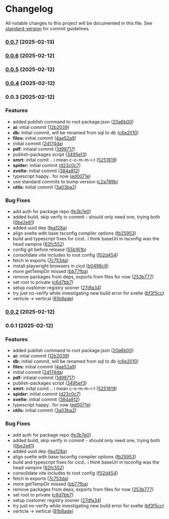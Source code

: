 # Changelog

All notable changes to this project will be documented in this file. See [standard-version](https://github.com/conventional-changelog/standard-version) for commit guidelines.

### [0.0.7](https://git.grffn.net/happyvertical/have-sdk/compare/v0.0.6...v0.0.7) (2025-02-13)

### [0.0.6](https://git.grffn.net/happyvertical/have-sdk/compare/v0.0.5...v0.0.6) (2025-02-12)

### [0.0.5](https://git.grffn.net/happyvertical/have-sdk/compare/v0.0.4...v0.0.5) (2025-02-12)

### [0.0.4](https://git.grffn.net/happyvertical/have-sdk/compare/v0.0.3...v0.0.4) (2025-02-12)

### 0.0.3 (2025-02-12)


### Features

* added publish command to root package.json ([20a6b00](https://git.grffn.net/happyvertical/have-sdk/commit/20a6b00b5ea9c239d71146783eded7090b2c044e))
* **ai:** intial commit ([12b2039](https://git.grffn.net/happyvertical/have-sdk/commit/12b20393b29d6248a5c3749beb6318736474b20f))
* **db:** initial commit, will be renamed from sql to db ([c6e2010](https://git.grffn.net/happyvertical/have-sdk/commit/c6e2010b0ef51af1772db961dc3ffebe49fbe75b))
* **files:** initial commit ([4ae52a9](https://git.grffn.net/happyvertical/have-sdk/commit/4ae52a94f2d91f5abb4ec8af4889a93c1ca44954))
* initial commit ([2d174da](https://git.grffn.net/happyvertical/have-sdk/commit/2d174da8910155b7d969d88a91210d5fba73c195))
* **pdf:** intiaial commit ([1d99717](https://git.grffn.net/happyvertical/have-sdk/commit/1d99717a259a866e1476f20e70f00c2441306883))
* publish-packages script ([3495ef3](https://git.grffn.net/happyvertical/have-sdk/commit/3495ef3064e3b96e0ff30a1600715aa8e3287cde))
* **smrt:** inital comit .. i mean c-o-m-m-i-t ([5251819](https://git.grffn.net/happyvertical/have-sdk/commit/525181921cb55a5b7e4856ac85205a8221a2dcfd))
* **spider:** initial commit ([d23c0c7](https://git.grffn.net/happyvertical/have-sdk/commit/d23c0c73de53735921a472ded710a0f52d91c364))
* **svelte:** initial commit ([384a812](https://git.grffn.net/happyvertical/have-sdk/commit/384a812cdb0843e0f18d1eb783db3847dd71722a))
* typescript happy.. for now ([ed0071e](https://git.grffn.net/happyvertical/have-sdk/commit/ed0071e7d449fce9ed9103d28f22b23a4bc0579b))
* use standard commits to bump version ([c2a789b](https://git.grffn.net/happyvertical/have-sdk/commit/c2a789ba253002aa8d0bb07a51372f6ed10c5925))
* **utils:** initial commit ([3a03ba2](https://git.grffn.net/happyvertical/have-sdk/commit/3a03ba210115ef23f3713bfdbf2ce1c0844aa5a3))


### Bug Fixes

* add auth for package repo ([fe3b7e0](https://git.grffn.net/happyvertical/have-sdk/commit/fe3b7e0d7792ed98e9c87400ea587d03da4da3d3))
* added build, skip verify in commit - should only need one, trying both ([0be2e61](https://git.grffn.net/happyvertical/have-sdk/commit/0be2e61f2d79d5a988a2aad642b00f0b6bea7267))
* added uuid dep ([fea128a](https://git.grffn.net/happyvertical/have-sdk/commit/fea128ad7ba3058947b3755befd713af4ae0fdf5))
* align svelte with base tsconfig compiler options ([fb25953](https://git.grffn.net/happyvertical/have-sdk/commit/fb259537fe5067124dbef21998c1c4d475efd2e8))
* build and typescript fixes for cicd.. i think baseUrl in tsconfig was the head vampire ([62fc552](https://git.grffn.net/happyvertical/have-sdk/commit/62fc552ef528553767bd9f041b6a7a7a5c7d7832))
* config git before release ([55b161b](https://git.grffn.net/happyvertical/have-sdk/commit/55b161be820fd7b29f7c8a16fd159254b99265a9))
* consolidate vite includes to root config ([f02d454](https://git.grffn.net/happyvertical/have-sdk/commit/f02d45495ed28495f711ac684becebdb4999f1a9))
* fetch in exports ([7c753da](https://git.grffn.net/happyvertical/have-sdk/commit/7c753da0754b7c8c77956620764443c3a41d20fc))
* install playwright browsers in cicd ([b0498c6](https://git.grffn.net/happyvertical/have-sdk/commit/b0498c6e7938f3d07f1425badeb07e1e1e048cc3))
* more getTempDir missed ([bb77fba](https://git.grffn.net/happyvertical/have-sdk/commit/bb77fba462d99d8698979a9e245a56d17d6746f0))
* remove packages from deps, exports from files for now ([253b777](https://git.grffn.net/happyvertical/have-sdk/commit/253b777fbf44f45a88608d9297e4eaf7421b3fa5))
* set root to private ([c6d7bb7](https://git.grffn.net/happyvertical/have-sdk/commit/c6d7bb7760e96b3d369926bdd297fef78f07645e))
* setup customer registry sooner ([27dfa34](https://git.grffn.net/happyvertical/have-sdk/commit/27dfa343c288d7914eea54e285a1c14b85f4212d))
* try just no-verify while investigating new build error for svelte ([bf3f5cc](https://git.grffn.net/happyvertical/have-sdk/commit/bf3f5ccef8bb943e5eb940bb9b5c052a23a95ad3))
* verticle -> vertical ([81b8ade](https://git.grffn.net/happyvertical/have-sdk/commit/81b8adec768382abe4170900b621e1cfc74e748d))

### [0.0.2](https://git.grffn.net:2222/happyvertical/have-sdk/compare/v0.0.1...v0.0.2) (2025-02-12)

### 0.0.1 (2025-02-12)


### Features

* added publish command to root package.json ([20a6b00](https://git.grffn.net:2222/happyvertical/have-sdk/commit/20a6b00b5ea9c239d71146783eded7090b2c044e))
* **ai:** intial commit ([12b2039](https://git.grffn.net:2222/happyvertical/have-sdk/commit/12b20393b29d6248a5c3749beb6318736474b20f))
* **db:** initial commit, will be renamed from sql to db ([c6e2010](https://git.grffn.net:2222/happyvertical/have-sdk/commit/c6e2010b0ef51af1772db961dc3ffebe49fbe75b))
* **files:** initial commit ([4ae52a9](https://git.grffn.net:2222/happyvertical/have-sdk/commit/4ae52a94f2d91f5abb4ec8af4889a93c1ca44954))
* initial commit ([2d174da](https://git.grffn.net:2222/happyvertical/have-sdk/commit/2d174da8910155b7d969d88a91210d5fba73c195))
* **pdf:** intiaial commit ([1d99717](https://git.grffn.net:2222/happyvertical/have-sdk/commit/1d99717a259a866e1476f20e70f00c2441306883))
* publish-packages script ([3495ef3](https://git.grffn.net:2222/happyvertical/have-sdk/commit/3495ef3064e3b96e0ff30a1600715aa8e3287cde))
* **smrt:** inital comit .. i mean c-o-m-m-i-t ([5251819](https://git.grffn.net:2222/happyvertical/have-sdk/commit/525181921cb55a5b7e4856ac85205a8221a2dcfd))
* **spider:** initial commit ([d23c0c7](https://git.grffn.net:2222/happyvertical/have-sdk/commit/d23c0c73de53735921a472ded710a0f52d91c364))
* **svelte:** initial commit ([384a812](https://git.grffn.net:2222/happyvertical/have-sdk/commit/384a812cdb0843e0f18d1eb783db3847dd71722a))
* typescript happy.. for now ([ed0071e](https://git.grffn.net:2222/happyvertical/have-sdk/commit/ed0071e7d449fce9ed9103d28f22b23a4bc0579b))
* **utils:** initial commit ([3a03ba2](https://git.grffn.net:2222/happyvertical/have-sdk/commit/3a03ba210115ef23f3713bfdbf2ce1c0844aa5a3))


### Bug Fixes

* add auth for package repo ([fe3b7e0](https://git.grffn.net:2222/happyvertical/have-sdk/commit/fe3b7e0d7792ed98e9c87400ea587d03da4da3d3))
* added build, skip verify in commit - should only need one, trying both ([0be2e61](https://git.grffn.net:2222/happyvertical/have-sdk/commit/0be2e61f2d79d5a988a2aad642b00f0b6bea7267))
* added uuid dep ([fea128a](https://git.grffn.net:2222/happyvertical/have-sdk/commit/fea128ad7ba3058947b3755befd713af4ae0fdf5))
* align svelte with base tsconfig compiler options ([fb25953](https://git.grffn.net:2222/happyvertical/have-sdk/commit/fb259537fe5067124dbef21998c1c4d475efd2e8))
* build and typescript fixes for cicd.. i think baseUrl in tsconfig was the head vampire ([62fc552](https://git.grffn.net:2222/happyvertical/have-sdk/commit/62fc552ef528553767bd9f041b6a7a7a5c7d7832))
* consolidate vite includes to root config ([f02d454](https://git.grffn.net:2222/happyvertical/have-sdk/commit/f02d45495ed28495f711ac684becebdb4999f1a9))
* fetch in exports ([7c753da](https://git.grffn.net:2222/happyvertical/have-sdk/commit/7c753da0754b7c8c77956620764443c3a41d20fc))
* more getTempDir missed ([bb77fba](https://git.grffn.net:2222/happyvertical/have-sdk/commit/bb77fba462d99d8698979a9e245a56d17d6746f0))
* remove packages from deps, exports from files for now ([253b777](https://git.grffn.net:2222/happyvertical/have-sdk/commit/253b777fbf44f45a88608d9297e4eaf7421b3fa5))
* set root to private ([c6d7bb7](https://git.grffn.net:2222/happyvertical/have-sdk/commit/c6d7bb7760e96b3d369926bdd297fef78f07645e))
* setup customer registry sooner ([27dfa34](https://git.grffn.net:2222/happyvertical/have-sdk/commit/27dfa343c288d7914eea54e285a1c14b85f4212d))
* try just no-verify while investigating new build error for svelte ([bf3f5cc](https://git.grffn.net:2222/happyvertical/have-sdk/commit/bf3f5ccef8bb943e5eb940bb9b5c052a23a95ad3))
* verticle -> vertical ([81b8ade](https://git.grffn.net:2222/happyvertical/have-sdk/commit/81b8adec768382abe4170900b621e1cfc74e748d))
